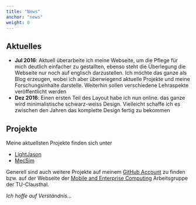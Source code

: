 ```yaml
---
title: "News"
anchor: "news"
weight: 0
---
```

## Aktuelles

* __Jul 2016__: Aktuell überarbeite ich meine Webseite, um die Pflege für mich deutlich einfacher zu gestallten, ebenso steht die Überlegung die Webseite nur noch auf englisch darzustellen. Ich möchte das ganze als Blog erzeugen, wobei ich aber überwiegend aktuelle Projekte und meine Forschungsinhalte darstelle. Weiterhin sollen verschiedene Lehraspekte veröffentlicht werden
* __Dez 2016__: Einen ersten Teil des Layout habe ich nun online. das ganze wird minimalistische schwarz-weiss Design. Vielleicht schaffe ich es zwischen den Jahren das komplette Design fertig zu bekommen

## Projekte

Meine aktuellsten Projekte finden sich unter

* [LightJason](http://lightjason.org)
* [MecSim](https://github.com/flashpixx/MecSim)

Generell sind auch weitere Projekte auf meinem [GitHub Account](http://github.com/flashpixx) zu finden bzw. auf der Webseite der [Mobile and Enterprise Computing](http://meclab.in.tu-clausthal.de/) Arbeitsgruppe der TU-Clausthal.

_Ich hoffe auf Verständnis..._



